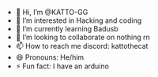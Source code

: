 - 👋 Hi, I’m @KATTO-GG
- 👀 I’m interested in Hacking and coding
- 🌱 I’m currently learning Badusb
- 💞️ I’m looking to collaborate on nothing rn
- 📫 How to reach me discord: kattothecat
- 😄 Pronouns: He/him
- ⚡ Fun fact: I have an arduino

<!---
KATTO-GG/KATTO-GG is a ✨ special ✨ repository because its `README.md` (this file) appears on your GitHub profile.
You can click the Preview link to take a look at your changes.
--->
